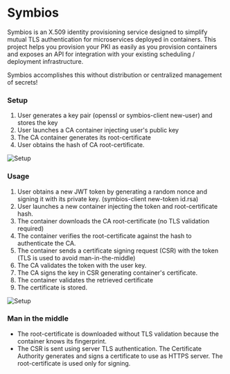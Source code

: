 # Symbios 
Symbios is an X.509 identity provisioning service designed to simplify mutual TLS authentication for microservices deployed in containers. This project helps you provision your PKI as easily as you provision containers and exposes an API for integration with your existing scheduling / deployment infrastructure.

Symbios accomplishes this without distribution or centralized management of secrets!



### Setup
1. User generates a key pair (openssl or symbios-client new-user) and stores the key
2. User launches a CA container injecting user's public key
3. The CA container generates its root-certificate
4. User obtains the hash of CA root-certificate.

![Setup](https://raw.github.com/dnascimento/symbios/master/docs/setup.png)

### Usage
1. User obtains a new JWT token by generating a random nonce and signing it with its private key. (symbios-client new-token id.rsa)
3. User launches a new container injecting the token and root-certificate hash.
4. The container downloads the CA root-certificate (no TLS validation required)
6. The container verifies the root-certificate against the hash to authenticate the CA.
7. The container sends a certificate signing request (CSR) with the token (TLS is used to avoid man-in-the-middle)
8. The CA validates the token with the user key.
9. The CA signs the key in CSR generating container's certificate.
10. The container validates the retrieved certificate
11. The certificate is stored.

![Setup](https://raw.github.com/dnascimento/symbios/master/docs/authentication.png)
### Man in the middle
* The root-certificate is downloaded without TLS validation because the container knows its fingerprint.
* The CSR is sent using server TLS authentication. The Certificate Authority generates and signs a certificate to use as HTTPS server. The root-certificate is used only for signing.
